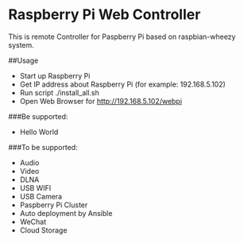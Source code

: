 Raspberry Pi Web Controller
===========

This is remote Controller for Paspberry Pi based on raspbian-wheezy system.

##Usage
 * Start up Raspberry Pi
 * Get IP address about Raspberry Pi (for example: 192.168.5.102)
 * Run script ./install_all.sh
 * Open Web Browser for http://192.168.5.102/webpi
 

###Be supported:

* Hello World

###To be supported:

* Audio
* Video
* DLNA
* USB WIFI
* USB Camera 
* Paspberry Pi Cluster
* Auto deployment by Ansible
* WeChat
* Cloud Storage
